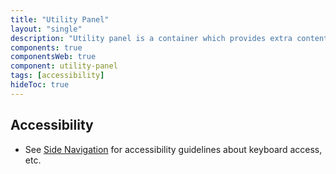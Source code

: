 ```yaml
---
title: "Utility Panel"
layout: "single"
description: "Utility panel is a container which provides extra content alongside with the primary screen content."
components: true
componentsWeb: true
component: utility-panel
tags: [accessibility]
hideToc: true
---
```


## Accessibility

- See [Side Navigation](/components/web/radio-buttons/) for accessibility guidelines about keyboard access, etc.
